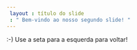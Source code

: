 ```yaml
---
 layout : título do slide
 : " Bem-vindo ao nosso segundo slide! "
---
```

:-)
Use a seta para a esquerda para voltar!
